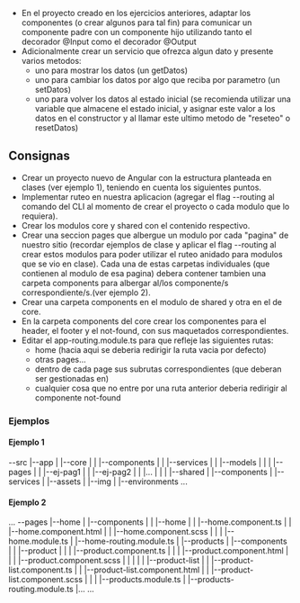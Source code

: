 - En el proyecto creado en los ejercicios anteriores, adaptar los componentes (o crear algunos para tal fin) para comunicar un componente padre con un componente hijo utilizando tanto el decorador @Input como el decorador @Output
- Adicionalmente crear un servicio que ofrezca algun dato y presente varios metodos:
  - uno para mostrar los datos (un getDatos)
  - uno para cambiar los datos por algo que reciba por parametro (un setDatos)
  - uno para volver los datos al estado inicial (se recomienda utilizar una variable que almacene el estado inicial, y asignar este valor a los datos en el constructor y al llamar este ultimo metodo de "reseteo" o resetDatos)

## Consignas

- Crear un proyecto nuevo de Angular con la estructura planteada en clases (ver ejemplo 1), teniendo en cuenta los siguientes puntos.
- Implementar ruteo en nuestra aplicacion (agregar el flag --routing al comando del CLI al momento de crear el proyecto o cada modulo que lo requiera).
- Crear los modulos core y shared con el contenido respectivo.
- Crear una seccion pages que albergue un modulo por cada "pagina" de nuestro sitio (recordar ejemplos de clase y aplicar el flag --routing al crear estos modulos para poder utilizar el ruteo anidado para modulos que se vio en clase). Cada una de estas carpetas individuales (que contienen al modulo de esa pagina) debera contener tambien una carpeta components para albergar al/los componente/s correspondiente/s.(ver ejemplo 2).
- Crear una carpeta components en el modulo de shared y otra en el de core.
- En la carpeta components del core crear los componentes para el header, el footer y el not-found, con sus maquetados correspondientes.
- Editar el app-routing.module.ts para que refleje las siguientes rutas:
  - home (hacia aqui se deberia redirigir la ruta vacia por defecto)
  - otras pages...
  - dentro de cada page sus subrutas correspondientes (que deberan ser gestionadas en)
  - cualquier cosa que no entre por una ruta anterior deberia redirigir al componente not-found

### Ejemplos

#### Ejemplo 1

--src
|--app
| |--core
| | |--components
| | |--services
| | |--models
| |
| |--pages
| | |--ej-pag1
| | |--ej-pag2
| | |...
| |
| |--shared
| |--components
| |--services
|
|--assets
| |--img
|
|--environments
...

#### Ejemplo 2

...
--pages
|--home
| |--components
| | |--home
| | |--home.component.ts
| | |--home.component.html
| | |--home.component.scss
| |
| |--home.module.ts
| |--home-routing.module.ts
|
|--products
| |--components
| | |--product
| | | |--product.component.ts
| | | |--product.component.html
| | | |--product.component.scss
| | |
| | |--product-list
| | |--product-list.component.ts
| | |--product-list.component.html
| | |--product-list.component.scss
| |
| |--products.module.ts
| |--products-routing.module.ts
|...
...
